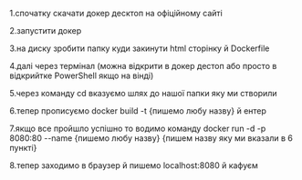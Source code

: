 1.спочатку скачати докер десктоп на офіційному сайті

2.запустити докер

3.на диску зробити папку куди закинути html сторінку й Dockerfile 

4.далі через термінал (можна відкрити в докер дестоп або просто в відкрийтке PowerShell якщо на вінді)

5.через команду cd вказуємо шлях до нашої папки яку ми створили 

6.тепер прописуємо docker build -t {пишемо любу назву} й ентер

7.якщо все пройшло успішно то водимо команду docker run -d -p 8080:80 --name {пишемо любу назву} {пишем назву яку ми вказали в 6 пункті} 

8.тепер заходимо в браузер й пишемо localhost:8080 й кафуєм
